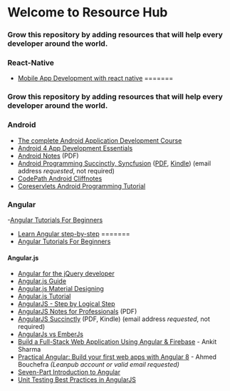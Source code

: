 # Welcome to Resource Hub

### Grow this repository by adding resources that will help every developer around the world. 

### React-Native

- [Mobile App Development with react native](https://www.youtube.com/results?search_query=cs+50+mobile+development)
=======
### Grow this repository by adding resources that will help every developer around the world.

### Android
- [The complete Android Application Development Course](https://www.youtube.com/watch?v=roDz8mMvbIg&list=PLknSwrodgQ72X4sKpzf5vT8kY80HKcUSe)
- [Android 4 App Development Essentials](http://www.techotopia.com/index.php/Android_4_App_Development_Essentials)
- [Android Notes](https://goalkicker.com/AndroidBook) (PDF)
- [Android Programming Succinctly, Syncfusion](https://www.syncfusion.com/resources/techportal/ebooks/android) ([PDF](https://www.syncfusion.com/Account/Logon?ReturnUrl=%2fresources%2ftechportal%2febooks%2fandroid), [Kindle](https://www.syncfusion.com/Account/Logon?ReturnUrl=%2fresources%2ftechportal%2febooks%2fandroid)) (email address *requested*, not required)
- [CodePath Android Cliffnotes](https://github.com/codepath/android_guides/wiki)
- [Coreservlets Android Programming Tutorial](http://www.coreservlets.com/android-tutorial/)

### Angular

-[Angular Tutorials For Beginners](https://www.youtube.com/watch?v=FVPGJHinItI&list=PLC3y8-rFHvwhBRAgFinJR8KHIrCdTkZcZ)
- [Learn Angular step-by-step](https://angular-templates.io/tutorials/about/learn-angular-from-scratch-step-by-step)
=======
- [Angular Tutorials For Beginners](https://www.youtube.com/watch?v=FVPGJHinItI&list=PLC3y8-rFHvwhBRAgFinJR8KHIrCdTkZcZ)


#### Angular.js

- [Angular for the jQuery developer](http://www.ng-newsletter.com.s3-website-us-east-1.amazonaws.com/posts/angular-for-the-jquery-developer.html)
- [Angular.js Guide](https://docs.angularjs.org/guide/)
- [Angular.js Material Designing](https://material.angularjs.org/latest/)
- [Angular.js Tutorial](https://docs.angularjs.org/tutorial)
- [AngularJS - Step by Logical Step](http://nicholasjohnson.com/angular-book/)
- [AngularJS Notes for Professionals](https://books.goalkicker.com/AngularJSBook) (PDF)
- [AngularJS Succinctly](https://www.syncfusion.com/resources/techportal/ebooks/angularjs) (PDF, Kindle) (email address *requested*, not required)
- [AngularJs vs EmberJs](http://angularjs-emberjs-compare.bguiz.com)
- [Build a Full-Stack Web Application Using Angular & Firebase](https://www.c-sharpcorner.com/ebooks/build-a-full-stack-web-application-using-angular-and-firebase) - Ankit Sharma 
- [Practical Angular: Build your first web apps with Angular 8](https://leanpub.com/practical-angular) - Ahmed Bouchefra *(Leanpub account or valid email requested)*
- [Seven-Part Introduction to Angular](http://ngokevin.com/blog/angular-1/)
- [Unit Testing Best Practices in AngularJS](http://andyshora.com/unit-testing-best-practices-angularjs.html)
